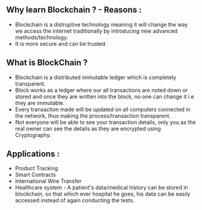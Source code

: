 ## Why learn Blockchain ? - Reasons :

- Blockchain is a distruptive technology meaning it will change the way we access the internet traditionally by introducing new advanced methods/technology.
- It is more secure and can be trusted.

## What is BlockChain ?

- Blockchain is a distributed immutable ledger which is completely transparent.
- Block works as a ledger where our all transactions are noted down or stored and once they are written into the block, no one can change it i.e they are immutable.
- Every transaction made will be updated on all computers connected in the network, thus making the process/transaction transparent.
- Not everyone will be able to see your transaction details, only you as the real owner can see the details as they are encrypted using Cryptography.

## Applications :

- Product Tracking
- Smart Contracts
- International Wire Transfer
- Healthcare system - A patient's data/medical history can be stored in blockchain, so that which ever hospital he goes, his data can be easily accessed instead of again 
  conducting the tests.
